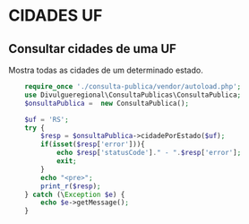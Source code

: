 # CIDADES UF

## Consultar cidades de uma UF

Mostra todas as cidades de um determinado estado.

```php
    require_once './consulta-publica/vendor/autoload.php';
    use Divulgueregional\ConsultaPublicas\ConsultaPublica;
    $onsultaPublica =  new ConsultaPublica();

    $uf = 'RS';
    try {
        $resp = $onsultaPublica->cidadePorEstado($uf);
        if(isset($resp['error'])){
            echo $resp['statusCode']." - ".$resp['error'];
            exit;
        }
        echo "<pre>";
        print_r($resp);
    } catch (\Exception $e) {
        echo $e->getMessage();
    }
```
